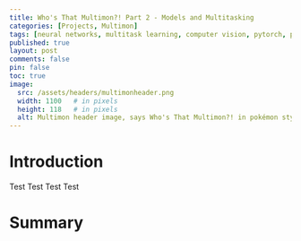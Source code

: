 ```yaml
---
title: Who's That Multimon?! Part 2 - Models and Multitasking
categories: [Projects, Multimon]
tags: [neural networks, multitask learning, computer vision, pytorch, pokémon]
published: true
layout: post
comments: false
pin: false
toc: true
image:
  src: /assets/headers/multimonheader.png
  width: 1100   # in pixels
  height: 118   # in pixels
  alt: Multimon header image, says Who's That Multimon?! in pokémon style font with a Charizard sprite
---
```


# Introduction
Test Test Test Test

# Summary


